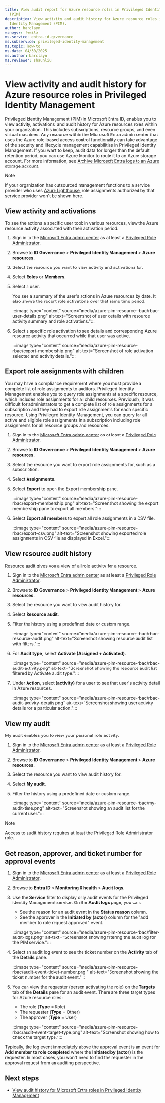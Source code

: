 ```yaml
---
title: View audit report for Azure resource roles in Privileged Identity Management
  (PIM)
description: View activity and audit history for Azure resource roles in Privileged
  Identity Management (PIM).
author: barclayn
manager: femila
ms.service: entra-id-governance
ms.subservice: privileged-identity-management
ms.topic: how-to
ms.date: 04/30/2025
ms.author: barclayn
ms.reviewer: shaunliu
---
```

# View activity and audit history for Azure resource roles in Privileged Identity Management

Privileged Identity Management (PIM) in Microsoft Entra ID, enables you to view activity, activations, and audit history for Azure resources roles within your organization. This includes subscriptions, resource groups, and even virtual machines. Any resource within the Microsoft Entra admin center that uses the Azure role-based access control functionality can take advantage of the security and lifecycle management capabilities in Privileged Identity Management. If you want to keep, audit data for longer than the default retention period, you can use Azure Monitor to route it to an Azure storage account. For more information, see [Archive Microsoft Entra logs to an Azure storage account](~/identity/monitoring-health/howto-archive-logs-to-storage-account.md).

> [!NOTE]
> If your organization has outsourced management functions to a service provider who uses [Azure Lighthouse](/azure/lighthouse/overview), role assignments authorized by that service provider won't be shown here.

## View activity and activations

To see the actions a specific user took in various resources, view the Azure resource activity associated with their activation period.

1. Sign in to the [Microsoft Entra admin center](https://entra.microsoft.com) as at least a [Privileged Role Administrator](~/identity/role-based-access-control/permissions-reference.md#privileged-role-administrator).

1. Browse to **ID Governance** > **Privileged Identity Management** > **Azure resources**. 

1. Select the resource you want to view activity and activations for.

1. Select **Roles** or **Members**.

1. Select a user.

    You see a summary of the user's actions in Azure resources by date. It also shows the recent role activations over that same time period.

    :::image type="content" source="media/azure-pim-resource-rbac/rbac-user-details.png" alt-text="Screenshot of user details with resource activity summary and role activations.":::

1. Select a specific role activation to see details and corresponding Azure resource activity that occurred while that user was active.

    :::image type="content" source="media/azure-pim-resource-rbac/export-membership.png" alt-text="Screenshot of role activation selected and activity details.":::

## Export role assignments with children

You may have a compliance requirement where you must provide a complete list of role assignments to auditors. Privileged Identity Management enables you to query role assignments at a specific resource, which includes role assignments for all child resources. Previously, it was difficult for administrators to get a complete list of role assignments for a subscription and they had to export role assignments for each specific resource. Using Privileged Identity Management, you can query for all active and eligible role assignments in a subscription including role assignments for all resource groups and resources.

1. Sign in to the [Microsoft Entra admin center](https://entra.microsoft.com) as at least a [Privileged Role Administrator](~/identity/role-based-access-control/permissions-reference.md#privileged-role-administrator).

1. Browse to **ID Governance** > **Privileged Identity Management** > **Azure resources**. 

1. Select the resource you want to export role assignments for, such as a subscription.

1. Select **Assignments**.

1. Select **Export** to open the Export membership pane.

    :::image type="content" source="media/azure-pim-resource-rbac/export-membership.png" alt-text="Screenshot showing the export membership pane to export all members.":::

1. Select **Export all members** to export all role assignments in a CSV file.

    :::image type="content" source="media/azure-pim-resource-rbac/export-csv.png" alt-text="Screenshot showing exported role assignments in CSV file as displayed in Excel.":::

## View resource audit history

Resource audit gives you a view of all role activity for a resource.

1. Sign in to the [Microsoft Entra admin center](https://entra.microsoft.com) as at least a [Privileged Role Administrator](~/identity/role-based-access-control/permissions-reference.md#privileged-role-administrator).

1. Browse to **ID Governance** > **Privileged Identity Management** > **Azure resources**. 

1. Select the resource you want to view audit history for.

1. Select **Resource audit**.

1. Filter the history using a predefined date or custom range.

    :::image type="content" source="media/azure-pim-resource-rbac/rbac-resource-audit.png" alt-text="Screenshot showing resource audit list with filters.":::

1. For **Audit type**, select **Activate (Assigned + Activated)**.

    :::image type="content" source="media/azure-pim-resource-rbac/rbac-audit-activity.png" alt-text="Screenshot showing the resource audit list filtered by Activate audit type.":::

1. Under **Action**, select **(activity)** for a user to see that user's activity detail in Azure resources.

    :::image type="content" source="media/azure-pim-resource-rbac/rbac-audit-activity-details.png" alt-text="Screenshot showing user activity details for a particular action.":::

## View my audit

My audit enables you to view your personal role activity.

1. Sign in to the [Microsoft Entra admin center](https://entra.microsoft.com) as at least a [Privileged Role Administrator](~/identity/role-based-access-control/permissions-reference.md#privileged-role-administrator).

1. Browse to **ID Governance** > **Privileged Identity Management** > **Azure resources**. 

1. Select the resource you want to view audit history for.

1. Select **My audit**.

1. Filter the history using a predefined date or custom range.

    :::image type="content" source="media/azure-pim-resource-rbac/my-audit-time.png" alt-text="Screenshot showing an audit list for the current user.":::

> [!NOTE]
> Access to audit history requires at least the Privileged Role Administrator role.

## Get reason, approver, and ticket number for approval events


1. Sign in to the [Microsoft Entra admin center](https://entra.microsoft.com) as at least a [Privileged Role Administrator](~/identity/role-based-access-control/permissions-reference.md#privileged-role-administrator).

1. Browse to **Entra ID** > **Monitoring & health** > **Audit logs**.

1. Use the **Service** filter to display only audit events for the Privileged identity Management service. On the **Audit logs** page, you can:

    - See the reason for an audit event in the **Status reason** column.
    - See the approver in the **Initiated by (actor)** column for the "add member to role request approved" event.

    :::image type="content" source="media/azure-pim-resource-rbac/filter-audit-logs.png" alt-text="Screenshot showing filtering the audit log for the PIM service.":::

1. Select an audit log event to see the ticket number on the **Activity** tab of the **Details** pane.
  
    :::image type="content" source="media/azure-pim-resource-rbac/audit-event-ticket-number.png " alt-text="Screenshot showing the ticket number for the audit event.":::

1. You can view the requester (person activating the role) on the **Targets** tab of the **Details** pane for an audit event. There are three target types for Azure resource roles:

    - The role (**Type** = Role)
    - The requester (**Type** = Other)
    - The approver (**Type** = User)

    :::image type="content" source="media/azure-pim-resource-rbac/audit-event-target-type.png" alt-text="Screenshot showing how to check the target type.":::

Typically, the log event immediately above the approval event is an event for **Add member to role completed** where the **Initiated by (actor)** is the requester. In most cases, you won't need to find the requester in the approval request from an auditing perspective.

## Next steps

- [View audit history for Microsoft Entra roles in Privileged Identity Management](pim-how-to-use-audit-log.md)
